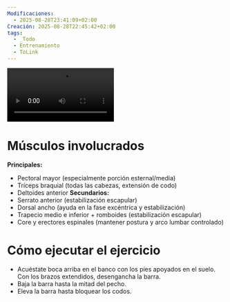 ```yaml
---
Modificaciones:
  - 2025-08-28T23:41:09+02:00
Creación: 2025-08-28T22:45:42+02:00
tags:
  - _Todo
  - Entrenamiento
  - ToLink
---
```


<div style="display: grid; grid-template-columns: 1fr 1fr; gap: 10px; width: 100%;">
  <video src="4_Multimedia/barbell-bench-press-front.mp4" controls style="width: 100%;"></video>
</div>

 # Músculos involucrados
**Principales:**
- Pectoral mayor (especialmente porción esternal/media)
- Tríceps braquial (todas las cabezas, extensión de codo)
- Deltoides anterior
**Secundarios:**
- Serrato anterior (estabilización escapular)
- Dorsal ancho (ayuda en la fase excéntrica y estabilización)
- Trapecio medio e inferior + romboides (estabilización escapular)
- Core y erectores espinales (mantener postura y arco lumbar controlado)
 
 # Cómo ejecutar el ejercicio
- Acuéstate boca arriba en el banco con los pies apoyados en el suelo. Con los brazos extendidos, desengancha la barra.
- Baja la barra hasta la mitad del pecho.
- Eleva la barra hasta bloquear los codos.